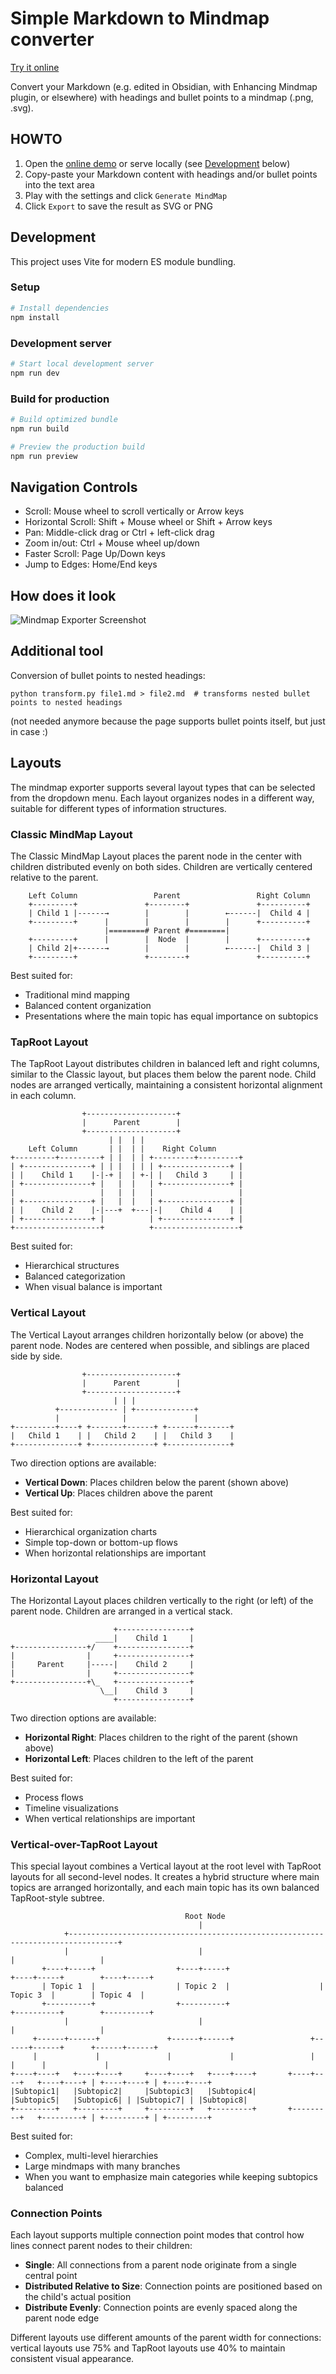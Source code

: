 # Simple Markdown to Mindmap converter

[Try it online](https://tigra.github.io/mindmap/)

Convert your Markdown (e.g. edited in Obsidian, with Enhancing Mindmap plugin, or elsewhere) with headings and bullet points to a mindmap (.png, .svg).

## HOWTO
1. Open the [online demo](https://tigra.github.io/mindmap/) or serve locally (see [Development](#development) below)
2. Copy-paste your Markdown content with headings and/or bullet points into the text area
3. Play with the settings and click `Generate MindMap`
4. Click `Export` to save the result as SVG or PNG

## Development

This project uses Vite for modern ES module bundling.

### Setup
```bash
# Install dependencies
npm install
```

### Development server
```bash
# Start local development server
npm run dev
```

### Build for production
```bash
# Build optimized bundle
npm run build

# Preview the production build
npm run preview
```

## Navigation Controls
* Scroll: Mouse wheel to scroll vertically or Arrow keys
* Horizontal Scroll: Shift + Mouse wheel or Shift + Arrow keys
* Pan: Middle-click drag or Ctrl + left-click drag
* Zoom in/out: Ctrl + Mouse wheel up/down
* Faster Scroll: Page Up/Down keys
* Jump to Edges: Home/End keys

## How does it look
![Mindmap Exporter Screenshot](mindmap-classic-tabbed-screenshot.png)

## Additional tool

Conversion of bullet points to nested headings:

```shell
python transform.py file1.md > file2.md  # transforms nested bullet points to nested headings
```

(not needed anymore because the page supports bullet points itself, but just in case :) 

## Layouts

The mindmap exporter supports several layout types that can be selected from the dropdown menu. Each layout organizes nodes in a different way, suitable for different types of information structures.

### Classic MindMap Layout

The Classic MindMap Layout places the parent node in the center with children distributed evenly on both sides. Children are vertically centered relative to the parent.

```
    Left Column                 Parent                 Right Column
    +---------+               +--------+               +----------+
    | Child 1 |------→        |        |        ←------|  Child 4 |
    +---------+      |        |        |        |      +----------+
                     |========# Parent #========|
    +---------+      |        |  Node  |        |      +----------+
    | Child 2|+------→        |        |        ←------|  Child 3 |
    +---------+               +--------+               +----------+
```

Best suited for:
- Traditional mind mapping
- Balanced content organization
- Presentations where the main topic has equal importance on subtopics

### TapRoot Layout

The TapRoot Layout distributes children in balanced left and right columns, similar to the Classic layout, but places them below the parent node. Child nodes are arranged vertically, maintaining a consistent horizontal alignment in each column.

```
                +--------------------+
                |      Parent        |
                +--------------------+
                      | |  | |                      
    Left Column       | |  | |    Right Column      
+---------+---------+ | |  | | +---------+---------+
| +---------------+ | | |  | | | +---------------+ |
| |    Child 1    |-|-+ |  | +-| |   Child 3     | |
| +---------------+ |   |  |   | +---------------+ |
|                   |   |  |   |                   |
| +---------------+ |   |  |   | +---------------+ |
| |    Child 2    |-|---+  +---|-|    Child 4    | |
| +---------------+ |          | +---------------+ |
+-------------------+          +-------------------+
```

Best suited for:
- Hierarchical structures
- Balanced categorization
- When visual balance is important

### Vertical Layout

The Vertical Layout arranges children horizontally below (or above) the parent node. Nodes are centered when possible, and siblings are placed side by side.

```
                +--------------------+
                |      Parent        |
                +--------------------+
                       | | |
          +------------- | +-------------+
          |              |               |
+---------+----+ +-------+------+ +------+-------+
|   Child 1    | |   Child 2    | |   Child 3    |
+--------------+ +--------------+ +--------------+
```

Two direction options are available:
- **Vertical Down**: Places children below the parent (shown above)
- **Vertical Up**: Places children above the parent

Best suited for:
- Hierarchical organization charts
- Simple top-down or bottom-up flows
- When horizontal relationships are important

### Horizontal Layout

The Horizontal Layout places children vertically to the right (or left) of the parent node. Children are arranged in a vertical stack.

```
                       +----------------+
                   ____|    Child 1     |
+----------------+/    +----------------+
|                |     +----------------+
|     Parent     |-----|    Child 2     |
|                |     +----------------+
+----------------+\_   +----------------+
                    \__|    Child 3     | 
                       +----------------+
```

Two direction options are available:
- **Horizontal Right**: Places children to the right of the parent (shown above) 
- **Horizontal Left**: Places children to the left of the parent

Best suited for:
- Process flows
- Timeline visualizations
- When vertical relationships are important

### Vertical-over-TapRoot Layout

This special layout combines a Vertical layout at the root level with TapRoot layouts for all second-level nodes. It creates a hybrid structure where main topics are arranged horizontally, and each main topic has its own balanced TapRoot-style subtree.

```
                                       Root Node
                                          |
            +---------------------------------------------------------------------------------+
            |                             |                               |                   |
       +----+-----+                  +----+-----+                    +----+-----+        +----+-----+
       | Topic 1  |                  | Topic 2  |                    | Topic 3  |        | Topic 4  |
       +----------+                  +----------+                    +----------+        +----------+
            |                             |                               |                   |
     +------+------+               +------+------+                 +------+------+      +------+------+
     |             |               |             |                 |             |      |             |
+----+----+   +----+----+     +----+----+   +----+----+       +----+----+   +----+----+ | +----+----+ | +----+----+
|Subtopic1|   |Subtopic2|     |Subtopic3|   |Subtopic4|       |Subtopic5|   |Subtopic6| | |Subtopic7| | |Subtopic8|
+---------+   +---------+     +---------+   +---------+       +---------+   +---------+ | +---------+ | +---------+
```

Best suited for:
- Complex, multi-level hierarchies
- Large mindmaps with many branches
- When you want to emphasize main categories while keeping subtopics balanced

### Connection Points

Each layout supports multiple connection point modes that control how lines connect parent nodes to their children:

- **Single**: All connections from a parent node originate from a single central point
- **Distributed Relative to Size**: Connection points are positioned based on the child's actual position
- **Distribute Evenly**: Connection points are evenly spaced along the parent node edge

Different layouts use different amounts of the parent width for connections: vertical layouts use 75% and TapRoot layouts use 40% to maintain consistent visual appearance.

